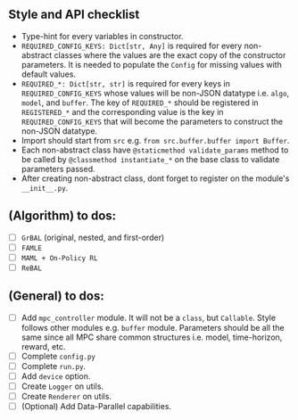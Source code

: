 ## Style and API checklist
- Type-hint for every variables in constructor.
- `REQUIRED_CONFIG_KEYS: Dict[str, Any]` is required for every non-abstract classes where the values are the exact copy of the constructor parameters. It is needed to populate the `Config` for missing values with default values.
- `REQUIRED_*: Dict[str, str]` is required for every keys in `REQUIRED_CONFIG_KEYS` whose values will be non-JSON datatype i.e. `algo`, `model`, and `buffer`. The key of `REQUIRED_*` should be registered in `REGISTERED_*` and the corresponding value is the key in `REQUIRED_CONFIG_KEYS` that will become the parameters to construct the non-JSON datatype.
- Import should start from `src` e.g. `from src.buffer.buffer import Buffer`.
- Each non-abstract class have `@staticmethod validate_params` method to be called by `@classmethod instantiate_*` on the base class to validate parameters passed.
- After creating non-abstract class, dont forget to register on the module's `__init__.py`.

## (Algorithm) to dos:
- [ ] `GrBAL` (original, nested, and first-order)
- [ ] `FAMLE`
- [ ] `MAML + On-Policy RL`
- [ ] `ReBAL`

## (General) to dos:
- [ ] Add `mpc_controller` module. It will not be a `class`, but `Callable`. Style follows other modules e.g. `buffer` module. Parameters should be all the same since all MPC share common structures i.e. model, time-horizon, reward, etc.
- [ ] Complete `config.py`
- [ ] Complete `run.py`.
- [ ] Add `device` option.
- [ ] Create `Logger` on utils.
- [ ] Create `Renderer` on utils.
- [ ] (Optional) Add Data-Parallel capabilities.
